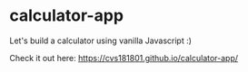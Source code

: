 # calculator-app
Let's build a calculator using vanilla Javascript :)

Check it out here: https://cvs181801.github.io/calculator-app/
